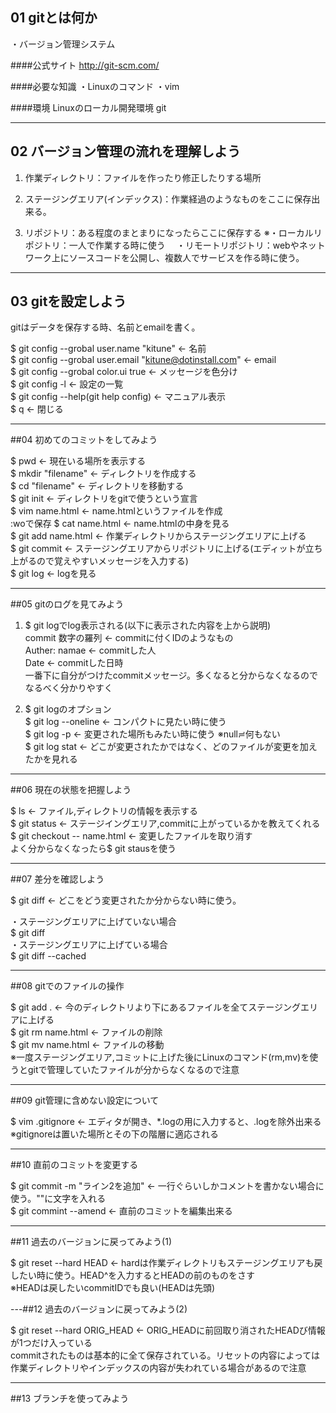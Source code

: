 ## 01 gitとは何か

・バージョン管理システム

####公式サイト
http://git-scm.com/

####必要な知識
・Linuxのコマンド
・vim

####環境
Linuxのローカル開発環境 git

---

## 02 バージョン管理の流れを理解しよう

1. 作業ディレクトリ：ファイルを作ったり修正したりする場所

2. ステージングエリア(インデックス)：作業経過のようなものをここに保存出来る。

3. リポジトリ：ある程度のまとまりになったらここに保存する
※・ローカルリポジトリ：一人で作業する時に使う
　・リモートリポジトリ：webやネットワーク上にソースコードを公開し、複数人でサービスを作る時に使う。

---

## 03 gitを設定しよう

gitはデータを保存する時、名前とemailを書く。

$ git config --grobal user.name "kitune" ← 名前  
$ git config --grobal user.email "kitune@dotinstall.com" ← email  
$ git config --grobal color.ui true ← メッセージを色分け  
$ git config -l ← 設定の一覧  
$ git config --help(git help config) ← マニュアル表示  
$ q ← 閉じる  

---

##04 初めてのコミットをしてみよう

$ pwd ← 現在いる場所を表示する  
$ mkdir "filename" ← ディレクトリを作成する  
$ cd "filename" ← ディレクトリを移動する  
$ git init ← ディレクトリをgitで使うという宣言  
$ vim name.html ← name.htmlというファイルを作成  
    :woで保存
$ cat name.html ← name.htmlの中身を見る  
$ git add name.html ← 作業ディレクトリからステージングエリアに上げる  
$ git commit ← ステージングエリアからリポジトリに上げる(エディットが立ち上がるので覚えやすいメッセージを入力する)  
$ git log ← logを見る  

---

##05 gitのログを見てみよう

1. $ git logでlog表示される(以下に表示された内容を上から説明)  
commit 数字の羅列 ← commitに付くIDのようなもの  
Auther: namae <email> ← commitした人  
Date ← commitした日時  
一番下に自分がつけたcommitメッセージ。多くなると分からなくなるのでなるべく分かりやすく  

2. $ git logのオプション  
$ git log --oneline ← コンパクトに見たい時に使う  
$ git log -p ← 変更された場所もみたい時に使う
※null≓何もない  
$ git log stat ← どこが変更されたかではなく、どのファイルが変更を加えたかを見れる

---

##06 現在の状態を把握しよう

$ ls ← ファイル,ディレクトリの情報を表示する    
$ git status ← ステージイングエリア,commitに上がっているかを教えてくれる  
$ git checkout -- name.html ← 変更したファイルを取り消す  
よく分からなくなったら$ git stausを使う  

---

##07 差分を確認しよう

$ git diff ← どこをどう変更されたか分からない時に使う。  

・ステージングエリアに上げていない場合  
$ git diff  
・ステージングエリアに上げている場合  
$ git diff --cached  

---

##08 gitでのファイルの操作

$ git add . ← 今のディレクトリより下にあるファイルを全てステージングエリアに上げる  
$ git rm name.html ← ファイルの削除  
$ git mv name.html ← ファイルの移動  
※一度ステージングエリア,コミットに上げた後にLinuxのコマンド(rm,mv)を使うとgitで管理していたファイルが分からなくなるので注意    

---

##09 git管理に含めない設定について

$ vim .gitignore ← エディタが開き、*.logの用に入力すると、.logを除外出来る  
※gitignoreは置いた場所とその下の階層に適応される  

---

##10 直前のコミットを変更する

$ git commit -m "ライン2を追加" ← 一行ぐらいしかコメントを書かない場合に使う。""に文字を入れる    
$ git commint --amend ← 直前のコミットを編集出来る    

---

##11 過去のバージョンに戻ってみよう(1)

$ git reset --hard HEAD ← hardは作業ディレクトリもステージングエリアも戻したい時に使う。HEAD^を入力するとHEADの前のものをさす  
※HEADは戻したいcommitIDでも良い(HEADは先頭)

---##12 過去のバージョンに戻ってみよう(2)

$ git reset --hard ORIG_HEAD ← ORIG_HEADに前回取り消されたHEADび情報が1つだけ入っている  
commitされたものは基本的に全て保存されている。リセットの内容によっては作業ディレクトリやインデックスの内容が失われている場合があるので注意

---

##13 ブランチを使ってみよう






